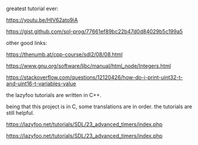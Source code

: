 greatest tutorial ever:

https://youtu.be/HIV62ato9iA

https://gist.github.com/sol-prog/77661ef89bc22b47d0d84029b5c199a5


other good links:

https://thenumb.at/cpp-course/sdl2/08/08.html

https://www.gnu.org/software/libc/manual/html_node/Integers.html

https://stackoverflow.com/questions/12120426/how-do-i-print-uint32-t-and-uint16-t-variables-value



the lazyfoo tutorials are written in C++.

being that this project is in C, some translations are in order. the tutorials are still helpful.

https://lazyfoo.net/tutorials/SDL/23_advanced_timers/index.php

https://lazyfoo.net/tutorials/SDL/23_advanced_timers/index.php

